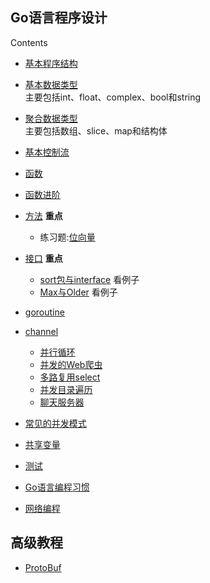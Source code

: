 ## Go语言程序设计

Contents

  * [基本程序结构](Chapter01/programstructure.md)  
  * [基本数据类型](Chapter02/basictype.md)  
      主要包括int、float、complex、bool和string  
  * [聚合数据类型](Chapter04/compositetype.md)  
      主要包括数组、slice、map和结构体  
  * [基本控制流](More/basiccontrolflow.md)  
  * [函数](More/function.md)  
  * [函数进阶](More/function2.md)  
  * [方法](Chapter06/Methods.md)  **重点**  
    * 练习题:[位向量](Chapter06/intset.md)  
  * [接口](Chapter07/interface.md)    **重点**  
    * [sort包与interface](Chapter07/sort.md)  看例子  
    * [Max与Older](Chapter07/max.md)  看例子  
  * [goroutine](Chapter08/goroutine.md)  
  * [channel](Chapter08/channel.md)  
    * [并行循环](Chapter08/thumbnail.md)  
    * [并发的Web爬虫](Chapter08/concurrenceweb.md)  
    * [多路复用select](Chapter08/select.md)  
    * [并发目录遍历](Chapter08/du.md)  
    * [聊天服务器](Chapter08/chat.md)  
  * [常见的并发模式](Chapter08/concurrence.md)
  * [共享变量](Chapter09/sharevar.md)  
  * [测试](Chapter11/test.md)  
  * [Go语言编程习惯](goodstyle.md)  

  * [网络编程](NetworkGo/networkgo.md)

## 高级教程

  * [ProtoBuf](Advanced/protocolbuffer.md)
